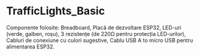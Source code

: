 # TrafficLights_Basic
Componente folosite:  Breadboard, Placă de dezvoltare ESP32, LED-uri (verde, galben, roșu), 3 rezistențe (de 220Ω pentru protecția LED-urilor), Cabluri de conexiune cu culori sugestive, Cablu USB A to micro USB pentru alimentarea ESP32.
